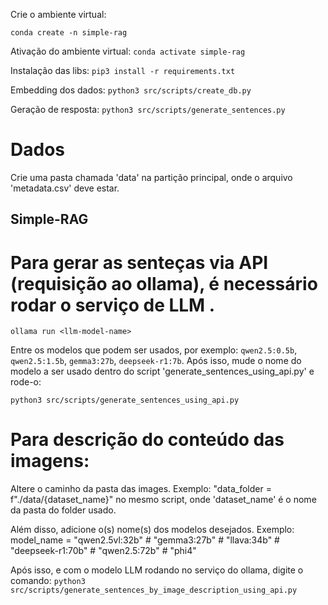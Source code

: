 Crie o ambiente virtual:

`conda create -n simple-rag`

Ativação do ambiente virtual:
`conda activate simple-rag`

Instalação das libs:
`pip3 install -r requirements.txt`

Embedding dos dados:
`python3 src/scripts/create_db.py`

Geração de resposta:
`python3 src/scripts/generate_sentences.py`

# Dados
Crie uma pasta chamada 'data' na partição principal, onde o arquivo 'metadata.csv' deve estar.

## Simple-RAG
# Para gerar as senteças via API (requisição ao ollama), é necessário rodar o serviço de LLM .

`ollama run <llm-model-name>`

Entre os modelos que podem ser usados, por exemplo: `qwen2.5:0.5b`, `qwen2.5:1.5b`, `gemma3:27b`, `deepseek-r1:7b`.
Após isso, mude o nome do modelo a ser usado dentro do script 'generate_sentences_using_api.py' e rode-o: 

`python3 src/scripts/generate_sentences_using_api.py`

# Para descrição do conteúdo das imagens: 
Altere o caminho da pasta das images. Exemplo: "data_folder = f"./data/{dataset_name}" no mesmo script, onde 'dataset_name' é o nome da pasta do folder usado.

Além disso, adicione o(s) nome(s) dos modelos desejados. 
Exemplo: model_name = "qwen2.5vl:32b" # "gemma3:27b" # "llava:34b" # "deepseek-r1:70b" # "qwen2.5:72b" # "phi4" 

Após isso, e com o modelo LLM rodando no serviço do ollama, digite o comando:
`python3 src/scripts/generate_sentences_by_image_description_using_api.py`

